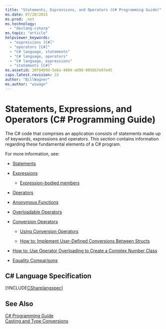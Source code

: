 ```yaml
---
title: "Statements, Expressions, and Operators (C# Programming Guide)"
ms.date: 07/20/2015
ms.prod: .net
ms.technology: 
  - "devlang-csharp"
ms.topic: "article"
helpviewer_keywords: 
  - "expressions [C#]"
  - "operators [C#]"
  - "C# language, statements"
  - "C# language, operators"
  - "C# language, expressions"
  - "statements [C#]"
ms.assetid: 20f8469d-5a6a-4084-ad90-0856b7e97e45
caps.latest.revision: 22
author: "BillWagner"
ms.author: "wiwagn"
---
```

# Statements, Expressions, and Operators (C# Programming Guide)
The C# code that comprises an application consists of statements made up of keywords, expressions and operators. This section contains information regarding these fundamental elements of a C# program.  
  
 For more information, see:  
  
-   [Statements](../../../csharp/programming-guide/statements-expressions-operators/statements.md)  
  
-   [Expressions](../../../csharp/programming-guide/statements-expressions-operators/expressions.md)  
  
    -   [Expression-bodied members](expression-bodied-members.md)
 
-   [Operators](../../../csharp/programming-guide/statements-expressions-operators/operators.md)  
  
-   [Anonymous Functions](../../../csharp/programming-guide/statements-expressions-operators/anonymous-functions.md)  
  
-   [Overloadable Operators](../../../csharp/programming-guide/statements-expressions-operators/overloadable-operators.md)  
  
-   [Conversion Operators](../../../csharp/programming-guide/statements-expressions-operators/conversion-operators.md)  
  
    -   [Using Conversion Operators](../../../csharp/programming-guide/statements-expressions-operators/using-conversion-operators.md)  
  
    -   [How to: Implement User-Defined Conversions Between Structs](../../../csharp/programming-guide/statements-expressions-operators/how-to-implement-user-defined-conversions-between-structs.md)  
  
-   [How to: Use Operator Overloading to Create a Complex Number Class](../../../csharp/programming-guide/statements-expressions-operators/how-to-use-operator-overloading-to-create-a-complex-number-class.md)  
  
-   [Equality Comparisons](../../../csharp/programming-guide/statements-expressions-operators/equality-comparisons.md)  
  
## C# Language Specification  
 [!INCLUDE[CSharplangspec](~/includes/csharplangspec-md.md)]  
  
## See Also  
 [C# Programming Guide](../../../csharp/programming-guide/index.md)  
 [Casting and Type Conversions](../../../csharp/programming-guide/types/casting-and-type-conversions.md)
